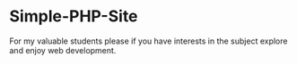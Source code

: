 # Simple-PHP-Site
For my valuable students please if you have interests in the subject explore and enjoy web development.

